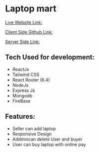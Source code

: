 # Laptop mart


[Live Website Link:](https://laptop-mart-388bb.web.app/)

[Client Side Github Link:](https://github.com/programming-hero-web-course-4/b612-used-products-resale-clients-side-romelmahmud)

[Server Side Link:](https://github.com/programming-hero-web-course-4/b612-used-products-resale-server-side-romelmahmud)





## Tech Used for development:

* ReactJs
* Tailwind CSS
* React Router (6.4)
* NodeJs
* Express Js
* Mongodb
* FireBase


## Features:

* Seller can add laptop
* Responsive Design
* Addmincan delete User and buyer
* User can buy laptop with online pay
